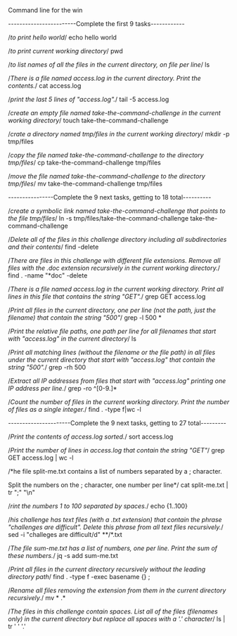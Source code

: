 Command line for the win

------------------------Complete the first 9 tasks------------

/*to print hello world*/
echo hello world

/*to print current working directory*/
pwd

/*to list names of all the files in the current directory, on file per line*/
ls

/*There is a file named access.log in the current directory. Print the contents.*/
cat access.log 

/*print the last 5 lines of "access.log".*/
tail -5 access.log

/*create an empty file named take-the-command-challenge in the current working directory*/
touch take-the-command-challenge

/*crate a directory named tmp/files in the current working directory*/
mkdir -p tmp/files

/*copy the file named take-the-command-challenge to the directory tmp/files*/
cp take-the-command-challenge tmp/files

/*move the file named take-the-command-challenge to the directory tmp/files*/
mv take-the-command-challenge tmp/files


----------------Complete the 9 next tasks, getting to 18 total----------

/*create a symbolic link named take-the-command-challenge that points to the file tmp/files*/
ln -s tmp/files/take-the-command-challenge take-the-command-challenge

/*Delete all of the files in this challenge directory including all subdirectories and their contents*/
find -delete

/*There are files in this challenge with different file extensions. Remove all files with the .doc extension recursively in the current working directory.*/
find . -name "*doc" -delete

/*There is a file named access.log in the current working directory. Print all lines in this file that contains the string "GET".*/
grep GET access.log


/*Print all files in the current directory, one per line (not the path, just the filename) that contain the string "500"*/
grep -l 500 *


/*Print the relative file paths, one path per line for all filenames that start with "access.log" in the current directory*/
ls

/*Print all matching lines (without the filename or the file path) in all files under the current directory that start with "access.log" that contain the string "500".*/
grep -rh 500

/*Extract all IP addresses from files that start with "access.log" printing one IP address per line.*/
grep -ro ^[0-9.]*


/*Count the number of files in the current working directory. Print the number of files as a single integer.*/
find . -type f|wc -l


----------------------Complete the 9 next tasks, getting to 27 total---------

/*Print the contents of access.log sorted.*/
sort access.log

/*Print the number of lines in access.log that contain the string "GET"*/
grep GET access.log | wc -l


/*he file split-me.txt contains a list of numbers separated by a ; character.

Split the numbers on the ; character, one number per line*/
cat split-me.txt | tr ";" "\n"

/*rint the numbers 1 to 100 separated by spaces.*/
echo {1..100}

/*his challenge has text files (with a .txt extension) that contain the phrase "challenges are difficult". Delete this phrase from all text files recursively.*/
sed -i "challeges are difficult/d" **/*.txt


/*The file sum-me.txt has a list of numbers, one per line. Print the sum of these numbers.*/
jq -s add sum-me.txt

/*Print all files in the current directory recursively without the leading directory path*/
find . -type f -exec basename {} \;

/*Rename all files removing the extension from them in the current directory recursively.*/
mv * .*


/*The files in this challenge contain spaces. List all of the files (filenames only) in the current directory but replace all spaces with a '.' character*/
ls | tr ' ' '.'

